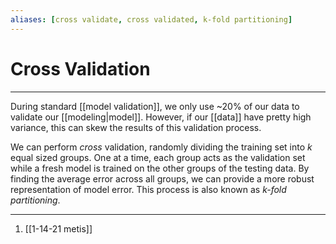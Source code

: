 ```yaml
---
aliases: [cross validate, cross validated, k-fold partitioning]
---
```

# Cross Validation
---
During standard [[model validation]], we only use ~20% of our data to validate our [[modeling|model]]. However, if our [[data]] have pretty high variance, this can skew the results of this validation process. 

We can perform *cross* validation, randomly dividing the training set into $k$ equal sized groups. One at a time, each group acts as the validation set while a fresh model is trained on the other groups of the testing data. By finding the average error across all groups, we can provide a more robust representation of model error. This process is also known as *k-fold partitioning*. 

---
1. [[1-14-21 metis]] 